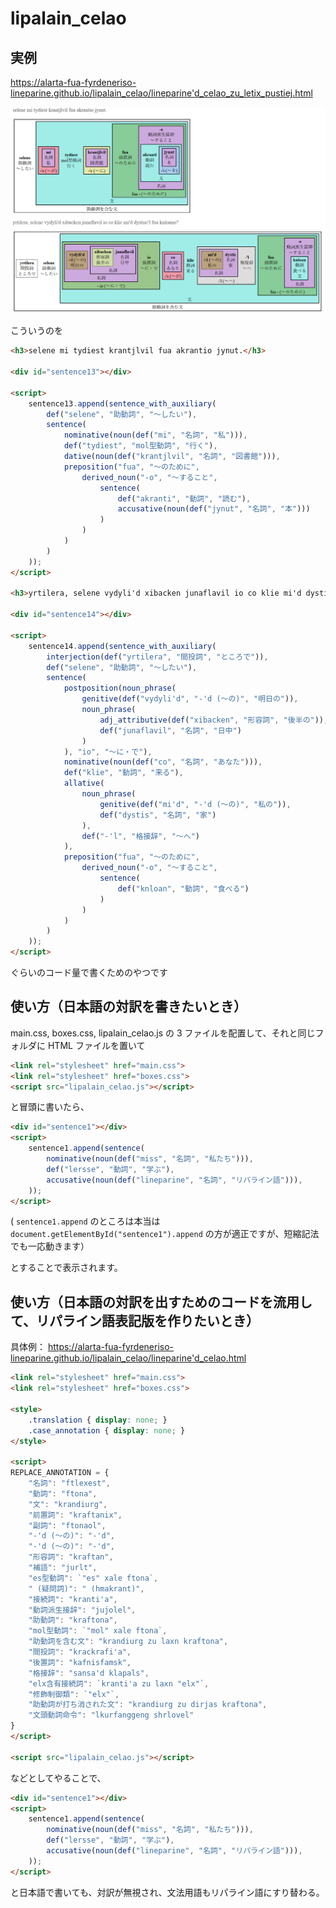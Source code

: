 # lipalain_celao

## 実例
https://alarta-fua-fyrdeneriso-lineparine.github.io/lipalain_celao/lineparine'd_celao_zu_letix_pustiej.html

![](https://raw.githubusercontent.com/alarta-fua-fyrdeneriso-lineparine/lipalain_celao/master/klirma_fon_pustiej.png)

こういうのを

```html
<h3>selene mi tydiest krantjlvil fua akrantio jynut.</h3>

<div id="sentence13"></div>

<script>
	sentence13.append(sentence_with_auxiliary(
		def("selene", "助動詞", "〜したい"),
		sentence(
			nominative(noun(def("mi", "名詞", "私"))),
			def("tydiest", "mol型動詞", "行く"),
			dative(noun(def("krantjlvil", "名詞", "図書館"))),
			preposition("fua", "〜のために",
				derived_noun("-o", "〜すること",
					sentence(
						def("akranti", "動詞", "読む"),
						accusative(noun(def("jynut", "名詞", "本")))
					)
				)
			)
		)
	));
</script>

<h3>yrtilera, selene vydyli'd xibacken junaflavil io co klie mi'd dystise'l fua knloano?</h3>

<div id="sentence14"></div>

<script>
	sentence14.append(sentence_with_auxiliary(
		interjection(def("yrtilera", "間投詞", "ところで")),
		def("selene", "助動詞", "〜したい"),
		sentence(
			postposition(noun_phrase(
				genitive(def("vydyli'd", "-'d (〜の)", "明日の")),
				noun_phrase(
					adj_attributive(def("xibacken", "形容詞", "後半の")),
					def("junaflavil", "名詞", "日中")
				)
			), "io", "〜に・で"),
			nominative(noun(def("co", "名詞", "あなた"))),
			def("klie", "動詞", "来る"),
			allative(
				noun_phrase(
					genitive(def("mi'd", "-'d (〜の)", "私の")),
					def("dystis", "名詞", "家")
				),
				def("-'l", "格接辞", "〜へ")
			),
			preposition("fua", "〜のために",
				derived_noun("-o", "〜すること",
					sentence(
						def("knloan", "動詞", "食べる")
					)
				)
			)
		)
	));
</script>
```

ぐらいのコード量で書くためのやつです


## 使い方（日本語の対訳を書きたいとき）

main.css, boxes.css, lipalain_celao.js の 3 ファイルを配置して、それと同じフォルダに HTML ファイルを置いて

```html
<link rel="stylesheet" href="main.css">
<link rel="stylesheet" href="boxes.css">
<script src="lipalain_celao.js"></script>
```

と冒頭に書いたら、

```html
<div id="sentence1"></div>
<script>
	sentence1.append(sentence(
		nominative(noun(def("miss", "名詞", "私たち"))),
		def("lersse", "動詞", "学ぶ"),
		accusative(noun(def("lineparine", "名詞", "リパライン語"))),
	));
</script>
```

( `sentence1.append` のところは本当は `document.getElementById("sentence1").append` の方が適正ですが、短縮記法でも一応動きます）

とすることで表示されます。

## 使い方（日本語の対訳を出すためのコードを流用して、リパライン語表記版を作りたいとき）

具体例：
https://alarta-fua-fyrdeneriso-lineparine.github.io/lipalain_celao/lineparine'd_celao.html

```html
<link rel="stylesheet" href="main.css">
<link rel="stylesheet" href="boxes.css">

<style>
	.translation { display: none; }
	.case_annotation { display: none; }
</style>

<script>
REPLACE_ANNOTATION = {
	"名詞": "ftlexest",
	"動詞": "ftona",
	"文": "krandiurg",
	"前置詞": "kraftanix",
	"副詞": "ftonaol",
	"-'d (～の)": "-'d",
	"-'d (〜の)": "-'d",
	"形容詞": "kraftan",
	"補語": "jurlt",
	"es型動詞": `"es" xale ftona`,
	" (疑問詞)": " (hmakrant)",
	"接続詞": "kranti'a",
	"動詞派生接辞": "jujolel",
	"助動詞": "kraftona",
	"mol型動詞": `"mol" xale ftona`,
	"助動詞を含む文": "krandiurg zu laxn kraftona",
	"間投詞": "krackrafi'a",
	"後置詞": "kafnisfamsk",
	"格接辞": "sansa'd klapals",
	"elx含有接続詞": `kranti'a zu laxn "elx"`,
	"修飾制御類": `"elx"`,
	"助動詞が打ち消された文": "krandiurg zu dirjas kraftona",
	"文頭動詞命令": "lkurfanggeng shrlovel"
}
</script>

<script src="lipalain_celao.js"></script>
```

などとしてやることで、


```html
<div id="sentence1"></div>
<script>
	sentence1.append(sentence(
		nominative(noun(def("miss", "名詞", "私たち"))),
		def("lersse", "動詞", "学ぶ"),
		accusative(noun(def("lineparine", "名詞", "リパライン語"))),
	));
</script>
```

と日本語で書いても、対訳が無視され、文法用語もリパライン語にすり替わる。
